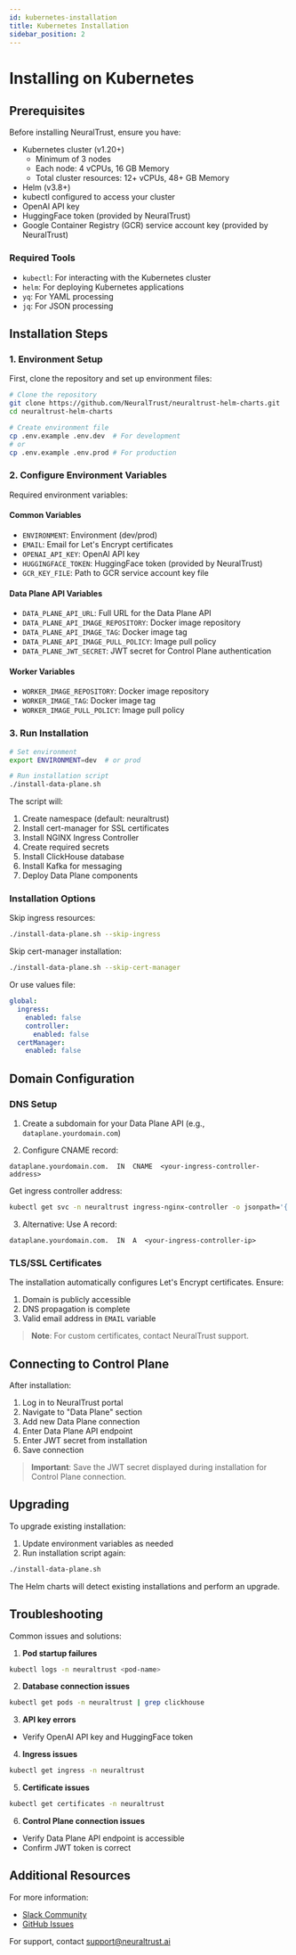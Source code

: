 ```yaml
---
id: kubernetes-installation
title: Kubernetes Installation
sidebar_position: 2
---
```


# Installing on Kubernetes

## Prerequisites

Before installing NeuralTrust, ensure you have:

- Kubernetes cluster (v1.20+)
  - Minimum of 3 nodes
  - Each node: 4 vCPUs, 16 GB Memory
  - Total cluster resources: 12+ vCPUs, 48+ GB Memory
- Helm (v3.8+)
- kubectl configured to access your cluster
- OpenAI API key
- HuggingFace token (provided by NeuralTrust)
- Google Container Registry (GCR) service account key (provided by NeuralTrust)

### Required Tools

- `kubectl`: For interacting with the Kubernetes cluster
- `helm`: For deploying Kubernetes applications
- `yq`: For YAML processing
- `jq`: For JSON processing

## Installation Steps

### 1. Environment Setup

First, clone the repository and set up environment files:

```bash
# Clone the repository
git clone https://github.com/NeuralTrust/neuraltrust-helm-charts.git
cd neuraltrust-helm-charts

# Create environment file
cp .env.example .env.dev  # For development
# or
cp .env.example .env.prod # For production
```

### 2. Configure Environment Variables

Required environment variables:

#### Common Variables
- `ENVIRONMENT`: Environment (dev/prod)
- `EMAIL`: Email for Let's Encrypt certificates
- `OPENAI_API_KEY`: OpenAI API key
- `HUGGINGFACE_TOKEN`: HuggingFace token (provided by NeuralTrust)
- `GCR_KEY_FILE`: Path to GCR service account key file

#### Data Plane API Variables
- `DATA_PLANE_API_URL`: Full URL for the Data Plane API
- `DATA_PLANE_API_IMAGE_REPOSITORY`: Docker image repository
- `DATA_PLANE_API_IMAGE_TAG`: Docker image tag
- `DATA_PLANE_API_IMAGE_PULL_POLICY`: Image pull policy
- `DATA_PLANE_JWT_SECRET`: JWT secret for Control Plane authentication

#### Worker Variables
- `WORKER_IMAGE_REPOSITORY`: Docker image repository
- `WORKER_IMAGE_TAG`: Docker image tag
- `WORKER_IMAGE_PULL_POLICY`: Image pull policy

### 3. Run Installation

```bash
# Set environment
export ENVIRONMENT=dev  # or prod

# Run installation script
./install-data-plane.sh
```

The script will:
1. Create namespace (default: neuraltrust)
2. Install cert-manager for SSL certificates
3. Install NGINX Ingress Controller
4. Create required secrets
5. Install ClickHouse database
6. Install Kafka for messaging
7. Deploy Data Plane components

### Installation Options

Skip ingress resources:
```bash
./install-data-plane.sh --skip-ingress
```

Skip cert-manager installation:
```bash
./install-data-plane.sh --skip-cert-manager
```

Or use values file:
```yaml
global:
  ingress:
    enabled: false
    controller:
      enabled: false
  certManager:
    enabled: false
```

## Domain Configuration

### DNS Setup

1. Create a subdomain for your Data Plane API (e.g., `dataplane.yourdomain.com`)

2. Configure CNAME record:
```
dataplane.yourdomain.com.  IN  CNAME  <your-ingress-controller-address>
```

Get ingress controller address:
```bash
kubectl get svc -n neuraltrust ingress-nginx-controller -o jsonpath='{.status.loadBalancer.ingress[0].ip}'
```

3. Alternative: Use A record:
```
dataplane.yourdomain.com.  IN  A  <your-ingress-controller-ip>
```

### TLS/SSL Certificates

The installation automatically configures Let's Encrypt certificates. Ensure:
1. Domain is publicly accessible
2. DNS propagation is complete
3. Valid email address in `EMAIL` variable

> **Note**: For custom certificates, contact NeuralTrust support.

## Connecting to Control Plane

After installation:

1. Log in to NeuralTrust portal
2. Navigate to "Data Plane" section
3. Add new Data Plane connection
4. Enter Data Plane API endpoint
5. Enter JWT secret from installation
6. Save connection

> **Important**: Save the JWT secret displayed during installation for Control Plane connection.

## Upgrading

To upgrade existing installation:

1. Update environment variables as needed
2. Run installation script again:
```bash
./install-data-plane.sh
```

The Helm charts will detect existing installations and perform an upgrade.

## Troubleshooting

Common issues and solutions:

1. **Pod startup failures**
```bash
kubectl logs -n neuraltrust <pod-name>
```

2. **Database connection issues**
```bash
kubectl get pods -n neuraltrust | grep clickhouse
```

3. **API key errors**
- Verify OpenAI API key and HuggingFace token

4. **Ingress issues**
```bash
kubectl get ingress -n neuraltrust
```

5. **Certificate issues**
```bash
kubectl get certificates -n neuraltrust
```

6. **Control Plane connection issues**
- Verify Data Plane API endpoint is accessible
- Confirm JWT token is correct

## Additional Resources

For more information:
- [Slack Community](https://neuraltrust.slack.com)
- [GitHub Issues](https://github.com/NeuralTrust/TrustGate/issues)

For support, contact support@neuraltrust.ai 